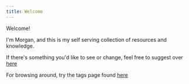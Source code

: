 ```yaml
---
title: Welcome
---
```


Welcome!

I'm Morgan, and this is my self serving collection of resources and knowledge.

If there's something you'd like to see or change, feel free to suggest over [here](https://github.com/vmorganp/vmorganpWebsite/issues)

For browsing around, try the tags page found [here](https://vmorganp.com/tags/index.html)

